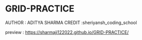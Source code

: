 # GRID-PRACTICE
AUTHOR : ADITYA SHARMA
CREDIT :sheriyansh_coding_school

preview  :  https://sharmaji122022.github.io/GRID-PRACTICE/
